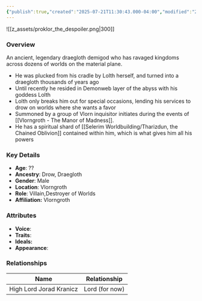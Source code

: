 ```yaml
---
{"publish":true,"created":"2025-07-21T11:30:43.000-04:00","modified":"2025-07-25T12:03:41.000-04:00","published":"2025-07-25T12:03:41.000-04:00","cssclasses":"","Age":"??","Ancestry":"Drow, Draegloth","Gender":"Male","Location":["Vlorngroth"],"Role":["Villain","Destroyer of Worlds"],"Affiliation":["Vlorngroth"],"Appearances":["[[Adventure Log/Vlorngroth - The Manor of Madness]]","[[-The High Rollers Campaign-]]"]}
---
```



![[z_assets/proklor_the_despoiler.png|300]]

### Overview
An ancient, legendary draegloth demigod who has ravaged kingdoms across dozens of worlds on the material plane.

- He was plucked from his cradle by Lolth herself, and turned into a draegloth thousands of years ago
- Until recently he resided in Demonweb layer of the abyss with his goddess Lolth
- Lolth only breaks him out for special occasions, lending his services to drow on worlds where she wants a favor
- Summoned by a group of Vlorn inquisitor initiates during the events of [[Vlorngroth - The Manor of Madness]].
- He has a spiritual shard of [[Selerim Worldbuilding/Tharizdun, the Chained Oblivion]] contained within him, which is what gives him all his powers

### Key Details
- **Age**: ??
- **Ancestry**: Drow, Draegloth
- **Gender**: Male
- **Location**: Vlorngroth
- **Role**: Villain,Destroyer of Worlds
- **Affiliation:** Vlorngroth

### Attributes
- **Voice**: 
- **Traits**: 
- **Ideals:** 
- **Appearance**:

### Relationships

| Name                    | Relationship   |
| ----------------------- | -------------- |
| High Lord Jorad Kranicz | Lord (for now) |
